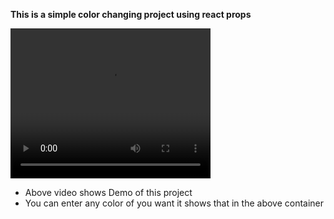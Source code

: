 **This is a simple color changing project using react props**

<video width="320" height="240" controls>
  <source src="./src/assets/Screen Recording 2024-05-17 at 7.03.05 AM.mp4" type="video/mp4">
</video>

* Above video shows Demo of this project
* You can enter any color of you want it shows that in the above container

